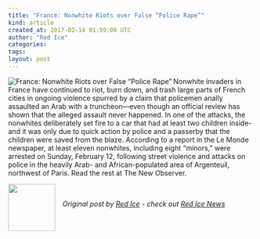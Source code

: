 ```yaml
---
title: "France: Nonwhite Riots over False “Police Rape”"
kind: article
created_at: 2017-02-14 01:59:00 UTC
author: "Red Ice"
categories: 
tags: 
layout: post
---
```

<img align="left" alt="France: Nonwhite Riots over False “Police Rape”" src="https://rdice.net/a/c/n/17/02140259-ad_2df.9cd7b47f.jpg"> Nonwhite invaders in France have continued to riot, burn down, and trash large parts of French cities in ongoing violence spurred by a claim that policemen anally assaulted an Arab with a truncheon—even though an official review has shown that the alleged assault never happened. In one of the attacks, the nonwhites deliberately set fire to a car that had at least two children inside-and it was only due to quick action by police and a passerby that the children were saved from the blaze. According to a report in the Le Monde newspaper, at least eleven nonwhites, including eight “minors,” were arrested on Sunday, February 12, following street violence and attacks on police in the heavily Arab- and African-populated area of Argenteuil, northwest of Paris. Read the rest at The New Observer.<div class="author">
  <img src="" style="width: 96px; height: 96;">
  <span style="position: absolute; padding: 32px 15px;">
    <i>Original post by <a href="http://twitter.com/">Red Ice</a> - check out <a href="https://redice.tv/news">Red Ice News</a></i>
  </span>
</div>
